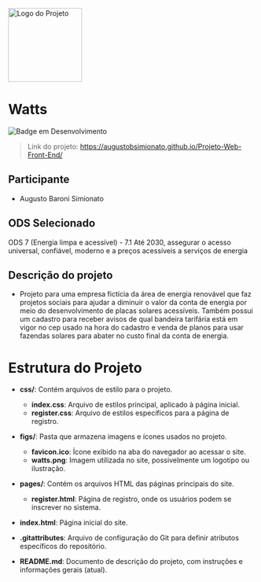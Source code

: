 <img src="https://github.com/user-attachments/assets/db71f9e2-5a66-4057-9ae3-580322013ccb" alt="Logo do Projeto" width="150" height="150" />

# Watts
![Badge em Desenvolvimento](http://img.shields.io/static/v1?label=STATUS&message=EM%20DESENVOLVIMENTO&color=GREEN&style=for-the-badge)
> Link do projeto: https://augustobsimionato.github.io/Projeto-Web-Front-End/

## Participante
- Augusto Baroni Simionato

## ODS Selecionado
ODS 7 (Energia limpa e acessível) - 7.1 Até 2030, assegurar o acesso universal, confiável, moderno e a preços acessíveis a serviços de energia

## Descrição do projeto
- Projeto para uma empresa fictícia da área de energia renovável que faz projetos sociais para ajudar a diminuir o valor da conta de energia por meio do desenvolvimento de placas solares acessíveis. Também possui um cadastro para receber avisos de qual bandeira tarifária está em vigor no cep usado na hora do cadastro e venda de planos para usar fazendas solares para abater no custo final da conta de energia.

# Estrutura do Projeto

- **css/**: Contém arquivos de estilo para o projeto.
  - **index.css**: Arquivo de estilos principal, aplicado à página inicial.
  - **register.css**: Arquivo de estilos específicos para a página de registro.

- **figs/**: Pasta que armazena imagens e ícones usados no projeto.
  - **favicon.ico**: Ícone exibido na aba do navegador ao acessar o site.
  - **watts.png**: Imagem utilizada no site, possivelmente um logotipo ou ilustração.

- **pages/**: Contém os arquivos HTML das páginas principais do site.
  - **register.html**: Página de registro, onde os usuários podem se inscrever no sistema.

- **index.html**: Página inicial do site.

- **.gitattributes**: Arquivo de configuração do Git para definir atributos específicos do repositório.

- **README.md**: Documento de descrição do projeto, com instruções e informações gerais (atual).
